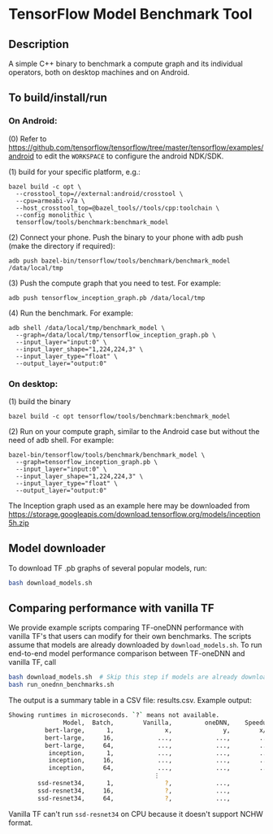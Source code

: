# TensorFlow Model Benchmark Tool

## Description

A simple C++ binary to benchmark a compute graph and its individual operators,
both on desktop machines and on Android.

## To build/install/run

### On Android:

(0) Refer to https://github.com/tensorflow/tensorflow/tree/master/tensorflow/examples/android
to edit the `WORKSPACE` to configure the android NDK/SDK.

(1) build for your specific platform, e.g.:

```
bazel build -c opt \
  --crosstool_top=//external:android/crosstool \
  --cpu=armeabi-v7a \
  --host_crosstool_top=@bazel_tools//tools/cpp:toolchain \
  --config monolithic \
  tensorflow/tools/benchmark:benchmark_model
```

(2) Connect your phone. Push the binary to your phone with adb push
     (make the directory if required):

```
adb push bazel-bin/tensorflow/tools/benchmark/benchmark_model /data/local/tmp
```

(3) Push the compute graph that you need to test. For example:

```
adb push tensorflow_inception_graph.pb /data/local/tmp
```

(4) Run the benchmark. For example:

```
adb shell /data/local/tmp/benchmark_model \
  --graph=/data/local/tmp/tensorflow_inception_graph.pb \
  --input_layer="input:0" \
  --input_layer_shape="1,224,224,3" \
  --input_layer_type="float" \
  --output_layer="output:0"
```

### On desktop:
(1) build the binary

```
bazel build -c opt tensorflow/tools/benchmark:benchmark_model
```

(2) Run on your compute graph, similar to the Android case but without the need
of adb shell. For example:

```
bazel-bin/tensorflow/tools/benchmark/benchmark_model \
  --graph=tensorflow_inception_graph.pb \
  --input_layer="input:0" \
  --input_layer_shape="1,224,224,3" \
  --input_layer_type="float" \
  --output_layer="output:0"
```

The Inception graph used as an example here may be downloaded from
https://storage.googleapis.com/download.tensorflow.org/models/inception5h.zip

## Model downloader
To download TF .pb graphs of several popular models, run:

```sh
bash download_models.sh
```

## Comparing performance with vanilla TF

We provide example scripts comparing TF-oneDNN performance with vanilla TF's
that users can modify for their own benchmarks. The scripts assume that models
are already downloaded by `download_models.sh`. To run end-to-end model
performance comparison between TF-oneDNN and vanilla TF, call

```sh
bash download_models.sh  # Skip this step if models are already downloaded.
bash run_onednn_benchmarks.sh
```

The output is a summary table in a CSV file: results.csv. Example output:

```sh
Showing runtimes in microseconds. `?` means not available.
               Model,  Batch,        Vanilla,         oneDNN,    Speedup
          bert-large,      1,              x,              y,        x/y
          bert-large,     16,            ...,            ...,        ...
          bert-large,     64,            ...,            ...,        ...          
           inception,      1,            ...,            ...,        ...
           inception,     16,            ...,            ...,        ...
           inception,     64,            ...,            ...,        ...           
                                        ⋮
        ssd-resnet34,      1,              ?,            ...,          ?
        ssd-resnet34,     16,              ?,            ...,          ?
        ssd-resnet34,     64,              ?,            ...,          ?        
```

Vanilla TF can't run `ssd-resnet34` on CPU because it doesn't support NCHW
format.
